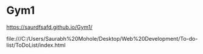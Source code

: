 # Gym1
https://saurdfsafd.github.io/Gym1/

file:///C:/Users/Saurabh%20Mohole/Desktop/Web%20Development/To-do-list/ToDoList/index.html
